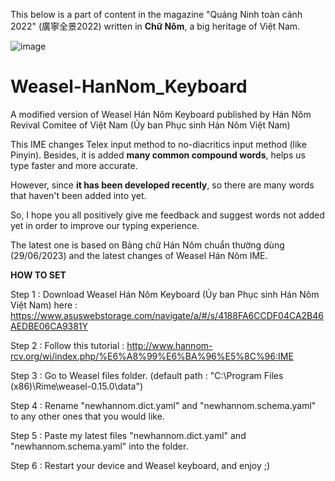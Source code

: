 This below is a part of content in the magazine "Quảng Ninh toàn cảnh 2022" (廣寧全景2022) written in **Chữ Nôm**, a big heritage of Việt Nam.

![image](https://github.com/Liu2k5/Weasel_HanNom_Keyboard/assets/118142971/36952b2c-d8bf-4c45-a6b4-fb602f465570)


# Weasel-HanNom_Keyboard
A modified version of Weasel Hán Nôm Keyboard published by Hán Nôm Revival Comitee of Việt Nam (Ủy ban Phục sinh Hán Nôm Việt Nam)

This IME changes Telex input method to no-diacritics input method (like Pinyin). Besides, it is added **many common compound words**, helps us type faster and more accurate.

However, since **it has been developed recently**, so there are many words that haven't been added into yet.

So, I hope you all positively give me feedback and suggest words not added yet in order to improve our typing experience.

The latest one is based on Bảng chữ Hán Nôm chuẩn thường dùng (29/06/2023) and the latest changes of Weasel Hán Nôm IME.

**HOW TO SET**

Step 1 : Download Weasel Hán Nôm Keyboard (Ủy ban Phục sinh Hán Nôm Việt Nam) here : https://www.asuswebstorage.com/navigate/a/#/s/4188FA6CCDF04CA2B46AEDBE06CA9381Y

Step 2 : Follow this tutorial : http://www.hannom-rcv.org/wi/index.php/%E6%A8%99%E6%BA%96%E5%8C%96:IME

Step 3 : Go to Weasel files folder. (default path : "C:\Program Files (x86)\Rime\weasel-0.15.0\data")

Step 4 : Rename "newhannom.dict.yaml" and "newhannom.schema.yaml" to any other ones that you would like.

Step 5 : Paste my latest files "newhannom.dict.yaml" and "newhannom.schema.yaml" into the folder.

Step 6 : Restart your device and Weasel keyboard, and enjoy ;)
